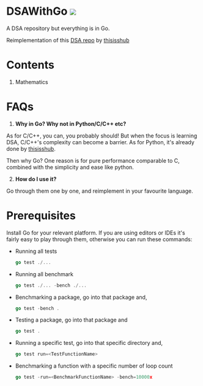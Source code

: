 # DSAWithGo <img src="https://img.icons8.com/color/48/000000/golang.png"/>
A DSA repository but everything is in Go.

Reimplementation of this [DSA repo](https://github.com/thisisshub/DSA) by [thisisshub](https://github.com/thisisshub/)

# Contents
1. Mathematics

# FAQs
1. **Why in Go? Why not in Python/C/C++ etc?**

As for C/C++, you can, you probably should! But when the focus is learning DSA, C/C++'s complexity can become a barrier. As for Python, it's already done by [thisisshub](https://github.com/thisisshub/).

Then why Go? One reason is for pure performance comparable to C, combined with the simplicity and ease like python.

2. **How do I use it?**

Go through them one by one, and reimplement in your favourite language.

# Prerequisites
Install Go for your relevant platform. If you are using editors or IDEs it's fairly easy to play through them, otherwise you can run these commands:

- Running all tests 

   ```go
   go test ./...
   ```
- Running all benchmark
  
  ```go
  go test ./... -bench ./...
  ```
- Benchmarking a package, go into that package and,

  ```go
  go test -bench .
  ```
- Testing a package, go into that package and

  ```go
  go test .
  ```
- Running a specific test, go into that specific directory and,

   ```go
   go test run=<TestFunctionName>
   ```
- Benchmarking a function with a specific number of loop count
   
   ```go
   go test -run=<BenchmarkFunctionName> -bench=10000x
   ``` 

